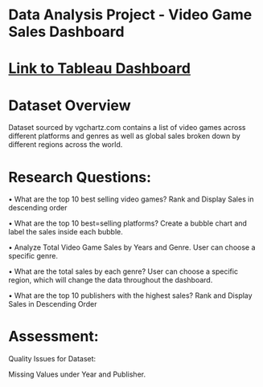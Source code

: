 

# Data Analysis Project - Video Game Sales Dashboard 

# [Link to Tableau Dashboard](https://public.tableau.com/app/profile/raman.sayal/viz/VideoGameSalesDashboard_16817646238000/Dashboard1?publish=yes)

# Dataset Overview

Dataset sourced by vgchartz.com contains a list of video games across different platforms and genres as well as global sales broken down by different regions across the world. 





# Research Questions: 

•	What are the top 10 best selling video games? Rank and Display Sales in descending order 

•	What are the top 10 best=selling platforms? Create a bubble chart and label the sales inside each bubble. 

•	Analyze Total Video Game Sales by Years and Genre. User can choose a specific genre. 

•	What are the total sales by each genre? User can choose a specific region, which will change the data throughout the dashboard. 

•	What are the top 10 publishers with the highest sales? Rank and Display Sales in Descending Order 

# Assessment: 

Quality Issues for Dataset: 

Missing Values under Year and Publisher. 



